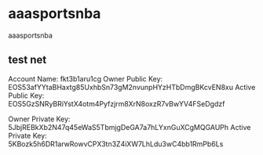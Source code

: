 # aaasportsnba
aaasportsnba

## test net
Account Name: fkt3b1aru1cg
Owner Public Key: EOS53afYYtaBHaxtg85UxhbSn73gM2nvunpHYzHTbDmgBKcvEN8xu
Active Public Key: EOS5GzSNRyBRiYstX4otm4Pyfzjrm8XrN8oxzR7vBwYV4FSeDgdzf

Owner Private Key: 5JbjREBkXb2N47q45eWaS5TbmjgDeGA7a7hLYxnGuXCgMQGAUPh
Active Private Key: 5KBozk5h6DR1arwRowvCPX3tn3Z4iXW7LhLdu3wC4bb1RmPb6Ls